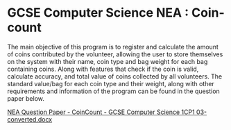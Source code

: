 # GCSE Computer Science NEA : Coin-count
The main objective of this program is to register and calculate the amount of coins contributed by the volunteer, allowing the user to store themselves on the system with their name, coin type and bag weight for each bag containing coins. Along with features that check if the coin is valid, calculate accuracy, and total value of coins collected by all volunteers. The standard value/bag for each coin type and their weight, along with other requirements and information of the program can be found in the question paper below.

[NEA Question Paper - CoinCount - GCSE Computer Science 1CP1 03-converted.docx](https://github.com/JerryLiu0911/Coin-count/files/7089381/NEA.Question.Paper.-.CoinCount.-.GCSE.Computer.Science.1CP1.03-converted.docx)
